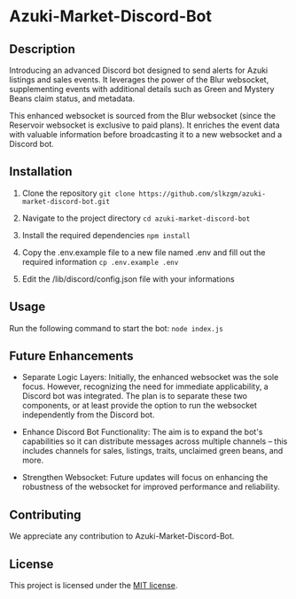 # Azuki-Market-Discord-Bot

## Description

Introducing an advanced Discord bot designed to send alerts for Azuki listings and sales events. It leverages the power of the Blur websocket, supplementing events with additional details such as Green and Mystery Beans claim status, and metadata.

This enhanced websocket is sourced from the Blur websocket (since the Reservoir websocket is exclusive to paid plans). It enriches the event data with valuable information before broadcasting it to a new websocket and a Discord bot.

## Installation

1. Clone the repository
`git clone https://github.com/slkzgm/azuki-market-discord-bot.git`

2. Navigate to the project directory
`cd azuki-market-discord-bot`

3. Install the required dependencies
`npm install`

4. Copy the .env.example file to a new file named .env and fill out the required information
`cp .env.example .env`

5. Edit the /lib/discord/config.json file with your informations


## Usage

Run the following command to start the bot:
`node index.js`


## Future Enhancements

- Separate Logic Layers: Initially, the enhanced websocket was the sole focus. However, recognizing the need for immediate applicability, a Discord bot was integrated. The plan is to separate these two components, or at least provide the option to run the websocket independently from the Discord bot.

- Enhance Discord Bot Functionality: The aim is to expand the bot's capabilities so it can distribute messages across multiple channels – this includes channels for sales, listings, traits, unclaimed green beans, and more.

- Strengthen Websocket: Future updates will focus on enhancing the robustness of the websocket for improved performance and reliability.

## Contributing

We appreciate any contribution to Azuki-Market-Discord-Bot.

## License

This project is licensed under the [MIT license](LICENSE).
